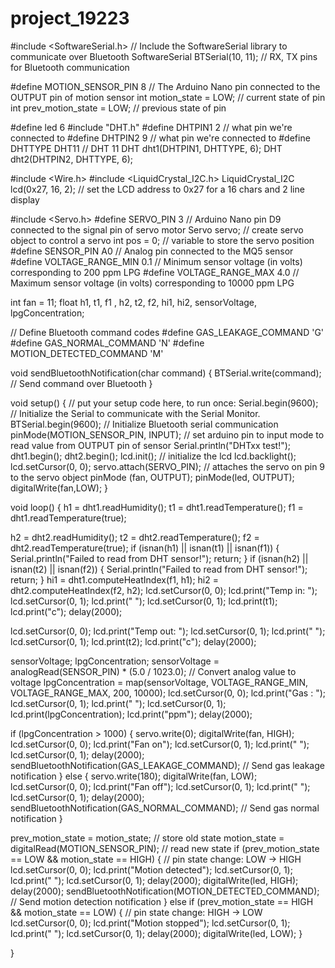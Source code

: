 # project_19223

#include <SoftwareSerial.h> // Include the SoftwareSerial library to communicate over Bluetooth
SoftwareSerial BTSerial(10, 11); // RX, TX pins for Bluetooth communication

#define MOTION_SENSOR_PIN  8 // The Arduino Nano pin connected to the OUTPUT pin of motion sensor
int motion_state   = LOW; // current state of pin
int prev_motion_state  = LOW; // previous state of pin

#define led 6
#include "DHT.h"
#define DHTPIN1 2     // what pin we're connected to
#define DHTPIN2 9     // what pin we're connected to
#define DHTTYPE DHT11   // DHT 11
DHT dht1(DHTPIN1, DHTTYPE, 6);
DHT dht2(DHTPIN2, DHTTYPE, 6);

#include <Wire.h>
#include <LiquidCrystal_I2C.h>
LiquidCrystal_I2C lcd(0x27, 16, 2); // set the LCD address to 0x27 for a 16 chars and 2 line display

#include <Servo.h>
#define SERVO_PIN 3 // Arduino Nano pin D9 connected to the signal pin of servo motor
Servo servo;  // create servo object to control a servo
int pos = 0;    // variable to store the servo position
#define SENSOR_PIN A0  // Analog pin connected to the MQ5 sensor
#define VOLTAGE_RANGE_MIN 0.1  // Minimum sensor voltage (in volts) corresponding to 200 ppm LPG
#define VOLTAGE_RANGE_MAX 4.0  // Maximum sensor voltage (in volts) corresponding to 10000 ppm LPG

int fan = 11;
float h1, t1, f1 , h2, t2, f2, hi1, hi2, sensorVoltage, lpgConcentration;

// Define Bluetooth command codes
#define GAS_LEAKAGE_COMMAND 'G'
#define GAS_NORMAL_COMMAND 'N'
#define MOTION_DETECTED_COMMAND 'M'

void sendBluetoothNotification(char command) {
  BTSerial.write(command); // Send command over Bluetooth
}

void setup() {
  // put your setup code here, to run once:
  Serial.begin(9600);            // Initialize the Serial to communicate with the Serial Monitor.
  BTSerial.begin(9600); // Initialize Bluetooth serial communication
  pinMode(MOTION_SENSOR_PIN, INPUT); // set arduino pin to input mode to read value from OUTPUT pin of sensor
  Serial.println("DHTxx test!");
  dht1.begin();
  dht2.begin();
  lcd.init();                      // initialize the lcd
  lcd.backlight();
  lcd.setCursor(0, 0);
  servo.attach(SERVO_PIN);  // attaches the servo on pin 9 to the servo object
  pinMode (fan, OUTPUT);
  pinMode(led, OUTPUT);
  digitalWrite(fan,LOW);
}

void loop() {
  h1 = dht1.readHumidity();
  t1 = dht1.readTemperature();
  f1 = dht1.readTemperature(true);

  h2 = dht2.readHumidity();
  t2 = dht2.readTemperature();
  f2 = dht2.readTemperature(true);
  if (isnan(h1) || isnan(t1) || isnan(f1)) {
    Serial.println("Failed to read from DHT sensor!");
    return;
  }
  if (isnan(h2) || isnan(t2) || isnan(f2)) {
    Serial.println("Failed to read from DHT sensor!");
    return;
  }
  hi1 = dht1.computeHeatIndex(f1, h1);
  hi2 = dht2.computeHeatIndex(f2, h2);
  lcd.setCursor(0, 0);
  lcd.print("Temp in:        ");
  lcd.setCursor(0, 1);
  lcd.print("                ");
  lcd.setCursor(0, 1);
  lcd.print(t1);
  lcd.print("c");
  delay(2000);

  lcd.setCursor(0, 0);
  lcd.print("Temp out: ");
  lcd.setCursor(0, 1);
  lcd.print("                ");
  lcd.setCursor(0, 1);
  lcd.print(t2);
  lcd.print("c");
  delay(2000);

  sensorVoltage;
  lpgConcentration;
  sensorVoltage = analogRead(SENSOR_PIN) * (5.0 / 1023.0);  // Convert analog value to voltage
  lpgConcentration = map(sensorVoltage, VOLTAGE_RANGE_MIN, VOLTAGE_RANGE_MAX, 200, 10000);
  lcd.setCursor(0, 0);
  lcd.print("Gas : ");
  lcd.setCursor(0, 1);
  lcd.print("                ");
  lcd.setCursor(0, 1);
  lcd.print(lpgConcentration);
  lcd.print("ppm");
  delay(2000);

  if (lpgConcentration > 1000)
  {
    servo.write(0);  digitalWrite(fan, HIGH);
    lcd.setCursor(0, 0);
    lcd.print("Fan on");
    lcd.setCursor(0, 1);
    lcd.print("                ");
    lcd.setCursor(0, 1);
    delay(2000);
    sendBluetoothNotification(GAS_LEAKAGE_COMMAND); // Send gas leakage notification
  }
  else
  {
    servo.write(180);  digitalWrite(fan, LOW);
    lcd.setCursor(0, 0);
    lcd.print("Fan off");
    lcd.setCursor(0, 1);
    lcd.print("                ");
    lcd.setCursor(0, 1);
    delay(2000);
    sendBluetoothNotification(GAS_NORMAL_COMMAND); // Send gas normal notification
  }

  prev_motion_state = motion_state; // store old state
  motion_state = digitalRead(MOTION_SENSOR_PIN);   // read new state
  if (prev_motion_state == LOW && motion_state == HIGH) {   // pin state change: LOW -> HIGH
    lcd.setCursor(0, 0);
    lcd.print("Motion detected");
    lcd.setCursor(0, 1);
    lcd.print("                ");
    lcd.setCursor(0, 1);
    delay(2000);
    digitalWrite(led, HIGH);
    delay(2000);
    sendBluetoothNotification(MOTION_DETECTED_COMMAND); // Send motion detection notification
  }
  else if (prev_motion_state == HIGH && motion_state == LOW) {  // pin state change: HIGH -> LOW
    lcd.setCursor(0, 0);
    lcd.print("Motion stopped");
    lcd.setCursor(0, 1);
    lcd.print("                ");
    lcd.setCursor(0, 1);
    delay(2000);
    digitalWrite(led, LOW);
  }

}
